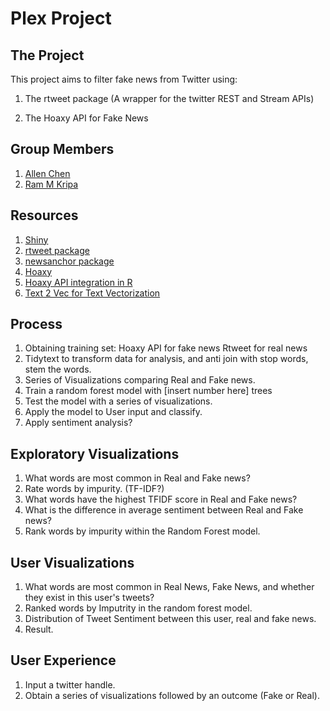 # Plex Project

## The Project
This project aims to filter fake news from Twitter using:

1. The rtweet package (A wrapper for the twitter REST and Stream APIs)

2. The Hoaxy API for Fake News

## Group Members

1. [Allen Chen](mailto:achen2c@berkeley.edu)
2. [Ram M Kripa](https://rammkripa.github.io/)

## Resources

1. [Shiny](https://shiny.rstudio.com/#:~:text=Shiny%20is%20an%20R%20package,%2C%20htmlwidgets%2C%20and%20JavaScript%20actions.)
2. [rtweet package](https://cran.r-project.org/web/packages/rtweet/rtweet.pdf)
3. [newsanchor package](https://cran.r-project.org/web/packages/newsanchor/)
4. [Hoaxy](https://rapidapi.com/truthy/api/hoaxy/details)
5. [Hoaxy API integration in R](https://github.com/news-r/hoaxy/)
6. [Text 2 Vec for Text Vectorization](http://text2vec.org/vectorization.html)
## Process

1. Obtaining training set:
Hoaxy API for fake news
Rtweet for real news
2. Tidytext to transform data for analysis, and anti join with stop words, stem the words.
3. Series of Visualizations comparing Real and Fake news.
4. Train a random forest model with [insert number here] trees
5. Test the model with a series of visualizations.
6. Apply the model to User input and classify.
7. Apply sentiment analysis?

## Exploratory Visualizations

1. What words are most common in Real and Fake news?
2. Rate words by impurity. (TF-IDF?)
3. What words have the highest TFIDF score in Real and Fake news?
4. What is the difference in average sentiment between Real and Fake news?
5. Rank words by impurity within the Random Forest model.

## User Visualizations

1. What words are most common in Real News, Fake News, and whether they exist in this user's tweets?
2. Ranked words by Imputrity in the random forest model.
3. Distribution of Tweet Sentiment between this user, real and fake news.
4. Result.

## User Experience

1. Input a twitter handle.
2. Obtain a series of visualizations followed by an outcome (Fake or Real).
